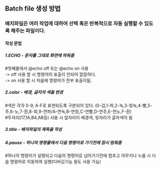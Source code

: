 ## Batch file 생성 방법
### 배치파일은 여러 작업에 대하여 선택 혹은 반복적으로 자동 실행할 수 있도록 해주는 파일이다.
#### 작성 문법
##### 1.ECHO - 문자를 그대로 화면에 띄워줌  
   #첫째줄에서 @echo off 또는 @echo on 사용  
     -> off 사용 할 시 명령어의 표출이 안되어 깔끔하다.  
     -> on 사용 할 시 처음에 명령어가 전부 표출이됨.  
##### 2.color - 배경, 글자의 색을 변경  
   #색은 각각 0-9, A-F로 표현되도록 구분되어 있다. (0-검,1-파,2-녹,3-청녹,4-빨,5-주,6-노,7-흰,8-회,9-연파/A-연녹,B-연청,C-연빨,D-연주,E-연노,F-흰)  
   #두자리(17,1A,B4,AB등) 사용 시 앞자리이 배경색, 뒷자리가 글자색이 됨  
   
##### 3.title - 배치파일의 제목을 작성  
##### 4.pause - 하나의 명령줄에서 다음 명령어로 가기전에 잠시 멈춰줌  
   #하나의 명령어가 실행되고 다음의 명령어로 넘어가기전에 멈추고 아무키나 누를 시 다음 명령어로 이동하여 실행(디버깅기능 용도 사용 가능)  
   
   
